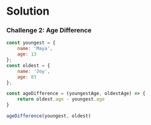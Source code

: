 # Solution
### Challenge 2: Age Difference

```js
const youngest = {
    name: 'Maya',
    age: 13
};
const oldest = {
    name: 'Joy',
    age: 83
};

const ageDifference = (youngestAge, oldestAge) => {
    return oldest.age - youngest.age
}

ageDifference(youngest, oldest)
```